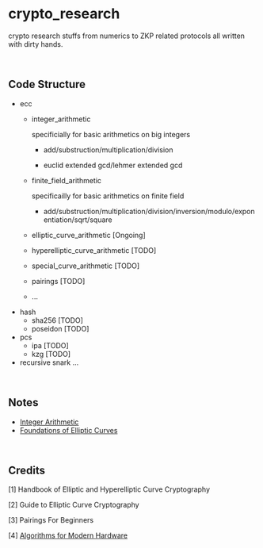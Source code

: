 # crypto_research

crypto research stuffs from numerics to ZKP related protocols all written with dirty hands.

<br />

## Code Structure
- ecc 
    - integer_arithmetic

        specificially for basic arithmetics on big integers

        - add/substruction/multiplication/division

        - euclid extended gcd/lehmer extended gcd

    - finite_field_arithmetic

        specificailly for basic arithmetics on finite field

        - add/substruction/multiplication/division/inversion/modulo/exponentiation/sqrt/square

    - elliptic_curve_arithmetic [Ongoing]
    - hyperelliptic_curve_arithmetic [TODO] 
    - special_curve_arithmetic [TODO]
    - pairings [TODO]
    - ...
- hash
    - sha256 [TODO]
    - poseidon [TODO]
- pcs
    - ipa [TODO]
    - kzg [TODO]
- recursive snark
    ...

<br />

## Notes 

- [Integer Arithmetic](https://hackmd.io/@70xfCGp1QViTYYJh3AMrQg/rkF-5hHwT)
- [Foundations of Elliptic Curves
](https://hackmd.io/@70xfCGp1QViTYYJh3AMrQg/HJ7rcsY4a)

<br />

## Credits

[1] Handbook of Elliptic and Hyperelliptic Curve Cryptography

[2] Guide to Elliptic Curve Cryptography

[3] Pairings For Beginners

[4] [Algorithms for Modern Hardware](https://en.algorithmica.org/hpc/)